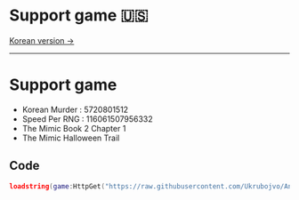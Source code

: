 # Support game 🇺🇸
[Korean version →](./README.md)

---

# Support game
- Korean Murder : 5720801512
- Speed Per RNG : 116061507956332
- The Mimic Book 2 Chapter 1
- The Mimic Halloween Trail

## Code
```lua
loadstring(game:HttpGet("https://raw.githubusercontent.com/Ukrubojvo/AntiLua/run/main.lua"))()
```
